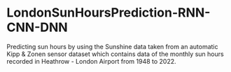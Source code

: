 # LondonSunHoursPrediction-RNN-CNN-DNN
Predicting sun hours by using the Sunshine data taken from an automatic Kipp &amp; Zonen sensor dataset which contains data of the monthly sun hours recorded in Heathrow - London Airport from 1948 to 2022.
